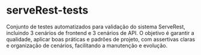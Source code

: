# serveRest-tests
Conjunto de testes automatizados para validação do sistema ServeRest, incluindo 3 cenários de frontend e 3 cenários de API. O objetivo é garantir a qualidade, aplicar boas práticas e padrões de projeto, com assertivas claras e organização de cenários, facilitando a manutenção e evolução.
